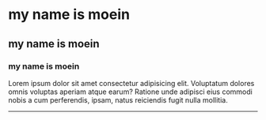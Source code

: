 <!-- برای اینکه یک تیتر داشته  باشیم با گذاشتن علامت شارپ و یک فاصله تیتر خود را منویسیم
-->
# my name is moein
## my name is moein
### my name is moein


<!-- برای داشتن متن ساده نیاز به هیچ کاری نیست و میتوان مثل حالت عادی تایپ نمود  -->
Lorem ipsum dolor sit amet consectetur adipisicing elit. Voluptatum dolores omnis voluptas aperiam atque earum? Ratione unde adipisci eius commodi nobis a cum perferendis, ipsam, natus reiciendis fugit nulla mollitia.

<!--برای داشتن یک خط افقی از ---استفاده میکنیم -->
---









